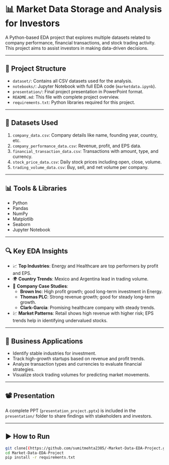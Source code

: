 # 📊 Market Data Storage and Analysis for Investors

A Python-based EDA project that explores multiple datasets related to company performance, financial transactions, and stock trading activity. This project aims to assist investors in making data-driven decisions.

---

## 📁 Project Structure

- `dataset/`: Contains all CSV datasets used for the analysis.
- `notebooks/`: Jupyter Notebook with full EDA code (`marketdata.ipynb`).
- `presentation/`: Final project presentation in PowerPoint format.
- `README.md`: This file with complete project overview.
- `requirements.txt`: Python libraries required for this project.

---

## 📌 Datasets Used

1. `company_data.csv`: Company details like name, founding year, country, etc.
2. `company_performance_data.csv`: Revenue, profit, and EPS data.
3. `financial_transaction_data.csv`: Transactions with amount, type, and currency.
4. `stock_price_data.csv`: Daily stock prices including open, close, volume.
5. `trading_volume_data.csv`: Buy, sell, and net volume per company.

---

## 📊 Tools & Libraries

- Python
- Pandas
- NumPy
- Matplotlib
- Seaborn
- Jupyter Notebook

---

## 🔍 Key EDA Insights

- 📈 **Top Industries**: Energy and Healthcare are top performers by profit and EPS.
- 🌍 **Country Trends**: Mexico and Argentina lead in trading volume.
- 🏢 **Company Case Studies**:
  - **Brown Inc**: High profit growth; good long-term investment in Energy.
  - **Thomas PLC**: Strong revenue growth; good for steady long-term growth.
  - **Clark-Garcia**: Promising healthcare company with steady trends.
- 💹 **Market Patterns**: Retail shows high revenue with higher risk; EPS trends help in identifying undervalued stocks.

---

## 🧠 Business Applications

- Identify stable industries for investment.
- Track high-growth startups based on revenue and profit trends.
- Analyze transaction types and currencies to evaluate financial strategies.
- Visualize stock trading volumes for predicting market movements.

---

## 📽 Presentation

A complete PPT (`presentation_project.pptx`) is included in the `presentation/` folder to share findings with stakeholders and investors.

---

## ▶️ How to Run

```bash
git clone[(https://github.com/sumitmehta2305/-Market-Data-EDA-Project.git)]
cd Market-Data-EDA-Project
pip install -r requirements.txt
